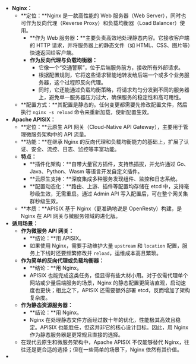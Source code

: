 - **Nginx：**
	- **定位：**Nginx 是一款高性能的 Web 服务器（Web Server），同时也可作为反向代理（Reverse Proxy）和负载均衡器（Load Balancer）使用。
		- **作为 Web 服务器：**主要负责高效地处理静态内容。它接收客户端的 HTTP 请求，并将服务器上的静态文件（如 HTML、CSS、图片等）快速返回给客户端。
		- **作为反向代理与负载均衡器：**
			- 它像一个“交通警察”，位于后端服务前方，接收所有外部请求。
			- 根据配置规则，它将这些请求智能地转发给后端一个或多个业务服务器，这个过程即反向代理。
			- 同时，它还能通过负载均衡策略，将请求均匀分发到不同的服务器上，避免单一服务器压力过大，确保服务的稳定性和高可用性。
	- **配置方式：**其配置是静态的。任何变更都需要先修改配置文件，然后执行 `nginx -s reload` 命令来重新加载，使新配置生效。
- **Apache APISIX：**
	- **定位：**云原生 API 网关（Cloud-Native API Gateway），主要用于管理微服务架构中的 API 流量。
	- **功能：**在继承 Nginx 的反向代理和负载均衡能力的基础上，扩展了认证、安全、流控、日志、监控等丰富功能。
	- **特点：**
		- **插件化架构：**自带大量官方插件，支持热插拔，并允许通过 Go、Java、Python、Wasm 等语言开发自定义插件。
		- **云原生支持：**深度集成多种服务发现组件、监控和日志系统。
		- **配置动态化：**路由、上游、插件等配置均存储在 etcd 中，支持毫秒级生效，无需重启。通过 Admin API 写入配置后，可在整个网关集群秒级生效。
	- **本质：**APISIX 基于 Nginx（更准确地说是 OpenResty）构建，是 Nginx 在 API 网关与微服务领域的进化版。
- **适用场景：**
	- **作为微服务 API 网关：**
		- **结论：**用 APISIX。
		- 如果使用 Nginx，需要手动维护大量 `upstream` 和 `location` 配置，服务上下线时还要频繁修改并 `reload`，运维成本高且繁琐。
	- **作为简单的反向代理或负载均衡器：**
		- **结论：**用 Nginx。
		- APISIX 也能完成这类任务，但显得有些大材小用。对于仅需代理单个网站或少量后端服务的场景，Nginx 的静态配置更简洁直观，启动速度也更快；相比之下，APISIX 还需要额外部署 etcd，反而增加了架构复杂度。
	- **作为静态资源服务器：**
		- **结论：**用 Nginx。
		- Nginx 在处理静态文件方面经过数十年的优化，性能极其高效且稳定。APISIX 也能胜任，但这并非它的核心设计目标。因此，用 Nginx 作为静态服务器是更常规且直接的选择。
	- 在现代云原生和微服务架构中，Apache APISIX 不仅能够替代 Nginx，往往还是更合适的选择；但在一些简单的场景下，Nginx 依然有其价值。
-